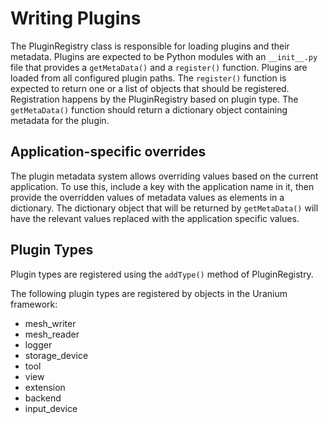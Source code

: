 Writing Plugins
===============

The PluginRegistry class is responsible for loading plugins and their
metadata. Plugins are expected to be Python modules with an `__init__.py`
file that provides a `getMetaData()` and a `register()` function. Plugins
are loaded from all configured plugin paths. The `register()` function is
expected to return one or a list of objects that should be registered.
Registration happens by the PluginRegistry based on plugin type. The
`getMetaData()` function should return a dictionary object containing metadata
for the plugin.

Application-specific overrides
------------------------------
The plugin metadata system allows overriding values based on the current
application. To use this, include a key with the application name in it, then
provide the overridden values of metadata values as elements in a dictionary.
The dictionary object that will be returned by `getMetaData()`   will have the
relevant values replaced with the application specific values.

Plugin Types
------------

Plugin types are registered using the `addType()` method of PluginRegistry.

The following plugin types are registered by objects in the Uranium framework:

- mesh_writer
- mesh_reader
- logger
- storage_device
- tool
- view
- extension
- backend
- input_device
